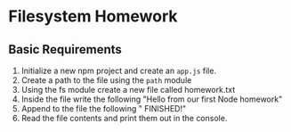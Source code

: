 # Filesystem Homework

## Basic Requirements

1. Initialize a new npm project and create an `app.js` file.
2. Create a path to the file using the `path` module
3. Using the fs module create a new file called homework.txt
4. Inside the file write the following "Hello from our first Node homework"
5. Append to the file the following " FINISHED!"
6. Read the file contents and print them out in the console.